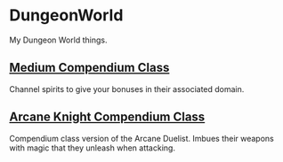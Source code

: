 # DungeonWorld
My Dungeon World things.

## [Medium Compendium Class](https://github.com/Vindexus/DungeonWorld/blob/master/classes/medium.md)
Channel spirits to give your bonuses in their associated domain.

## [Arcane Knight Compendium Class](https://github.com/Vindexus/DungeonWorld/blob/master/classes/arcaneknight.md)
Compendium class version of the Arcane Duelist. Imbues their weapons with magic that they unleash when attacking. 
